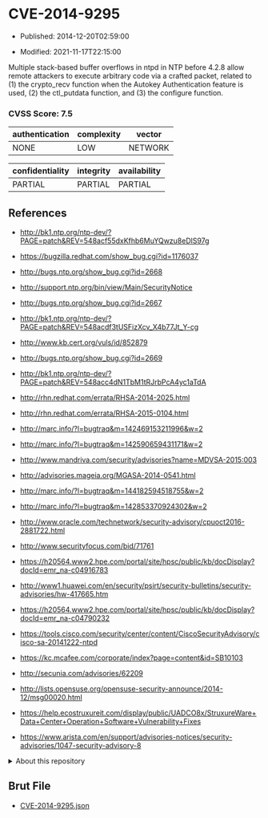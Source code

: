 # CVE-2014-9295

- Published: 2014-12-20T02:59:00

- Modified: 2021-11-17T22:15:00

Multiple stack-based buffer overflows in ntpd in NTP before 4.2.8 allow remote attackers to execute arbitrary code via a crafted packet, related to (1) the crypto_recv function when the Autokey Authentication feature is used, (2) the ctl_putdata function, and (3) the configure function.

### CVSS Score: **7.5**

| authentication | complexity | vector |
| --- | --- | --- |
| NONE | LOW | NETWORK |

| confidentiality | integrity | availability |
| --- | --- | --- |
| PARTIAL | PARTIAL | PARTIAL |

## References

* http://bk1.ntp.org/ntp-dev/?PAGE=patch&REV=548acf55dxKfhb6MuYQwzu8eDlS97g

* https://bugzilla.redhat.com/show_bug.cgi?id=1176037

* http://bugs.ntp.org/show_bug.cgi?id=2668

* http://support.ntp.org/bin/view/Main/SecurityNotice

* http://bugs.ntp.org/show_bug.cgi?id=2667

* http://bk1.ntp.org/ntp-dev/?PAGE=patch&REV=548acdf3tUSFizXcv_X4b77Jt_Y-cg

* http://www.kb.cert.org/vuls/id/852879

* http://bugs.ntp.org/show_bug.cgi?id=2669

* http://bk1.ntp.org/ntp-dev/?PAGE=patch&REV=548acc4dN1TbM1tRJrbPcA4yc1aTdA

* http://rhn.redhat.com/errata/RHSA-2014-2025.html

* http://rhn.redhat.com/errata/RHSA-2015-0104.html

* http://marc.info/?l=bugtraq&m=142469153211996&w=2

* http://marc.info/?l=bugtraq&m=142590659431171&w=2

* http://www.mandriva.com/security/advisories?name=MDVSA-2015:003

* http://advisories.mageia.org/MGASA-2014-0541.html

* http://marc.info/?l=bugtraq&m=144182594518755&w=2

* http://marc.info/?l=bugtraq&m=142853370924302&w=2

* http://www.oracle.com/technetwork/security-advisory/cpuoct2016-2881722.html

* http://www.securityfocus.com/bid/71761

* https://h20564.www2.hpe.com/portal/site/hpsc/public/kb/docDisplay?docId=emr_na-c04916783

* http://www1.huawei.com/en/security/psirt/security-bulletins/security-advisories/hw-417665.htm

* https://h20564.www2.hpe.com/portal/site/hpsc/public/kb/docDisplay?docId=emr_na-c04790232

* https://tools.cisco.com/security/center/content/CiscoSecurityAdvisory/cisco-sa-20141222-ntpd

* https://kc.mcafee.com/corporate/index?page=content&id=SB10103

* http://secunia.com/advisories/62209

* http://lists.opensuse.org/opensuse-security-announce/2014-12/msg00020.html

* https://help.ecostruxureit.com/display/public/UADCO8x/StruxureWare+Data+Center+Operation+Software+Vulnerability+Fixes

* https://www.arista.com/en/support/advisories-notices/security-advisories/1047-security-advisory-8

<details>
<summary>About this repository</summary> 

  This repository is part of the project [Live Hack CVE](https://github.com/Live-Hack-CVE). Main website can be found [www.live-hack.org](https://www.live-hack.org) 
  
  Made by [Sn0wAlice](https://github.com/Sn0wAlice) for the people that care about security and need to have a feed of the latest CVEs. Hope you enjoy it, don't forget to star the repo and follow me on [Twitter](https://twitter.com/Sn0wAlice) and [Github](https://github.com/Sn0wAlice). And that is my [personnal website](https://www.alice-snow.me/)

  - [Home Page](https://github.com/Live-Hack-CVE)
  - [Framework](https://github.com/Live-Hack-CVE/cve-framework)
  - [CVE database](https://github.com/Live-Hack-CVE/full_database)
  - [Changelog](https://github.com/Live-Hack-CVE/Changelog)
</details>

## Brut File

* [CVE-2014-9295.json](https://raw.githubusercontent.com/Live-Hack-CVE/full_database/main/cves/2014/CVE-2014-9295.json)

